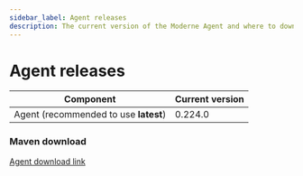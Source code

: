 ```yaml
---
sidebar_label: Agent releases
description: The current version of the Moderne Agent and where to download it.
---
```


# Agent releases

| Component                             | Current version |
| ------------------------------------- | --------------- |
| Agent (recommended to use **latest**) | 0.224.0         |

### Maven download

[Agent download link](https://repo1.maven.org/maven2/io/moderne/moderne-agent/0.224.0/moderne-agent-0.224.0.jar)

